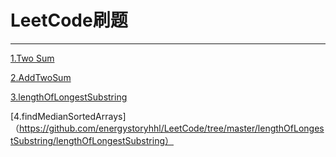 # LeetCode刷题
-------------------------
[1.Two Sum](https://github.com/energystoryhhl/LeetCode/tree/master/twosum)

[2.AddTwoSum](https://github.com/energystoryhhl/LeetCode/tree/master/AddTwoNumbers/AddTwoNumbers/AddTwoNumbers)

[3.lengthOfLongestSubstring](https://github.com/energystoryhhl/LeetCode/tree/master/lengthOfLongestSubstring/lengthOfLongestSubstring)

[4.findMedianSortedArrays]（https://github.com/energystoryhhl/LeetCode/tree/master/lengthOfLongestSubstring/lengthOfLongestSubstring）
